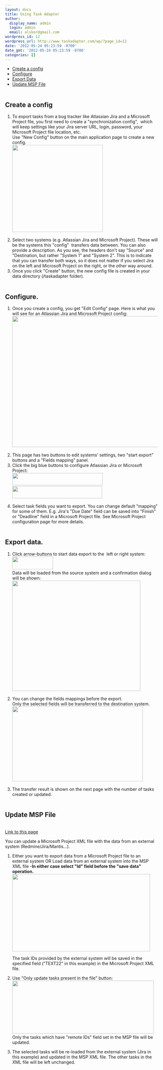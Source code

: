 ```yaml
---
layout: docs
title: Using Task Adapter
author:
  display_name: admin
  login: admin
  email: alskor@gmail.com
wordpress_id: 12
wordpress_url: http://www.taskadapter.com/wp/?page_id=12
date: '2012-05-24 05:23:59 -0700'
date_gmt: '2012-05-24 05:23:59 -0700'
categories: []
---
```

<ul>
<li><a href="#create_config_file">Create a config</a></li>
<li><a href="#configure">Configure</a></li>
<li><a href="#export_data">Export Data</a></li>
<li><a href="#update_msp_file">Update MSP File</a></li><br />
</ul></p>
<h2><a id="create_config_file" name="create_config_file"></a>Create a config</h2></p>
<ol>
<li>To export tasks from a bug tracker like Atlassian Jira and a Microsoft Project file, you first need to create a "synchronization config", &nbsp;which will keep settings like your Jira server URL, login, password, your Microsoft Project file location, etc.<br />
Use "New Config" button on the main application page to create a new config.<br />
<a href="http://www.taskadapter.com/wp-content/uploads/2012/05/create_new_config.png"><img class="alignnone size-full wp-image-452" title="create_new_config" src="http://www.taskadapter.com/wp-content/uploads/2012/05/create_new_config.png" alt="" width="298" height="286" /></a></li></p>
<li>Select two systems (e.g. Atlassian Jira and Microsoft Project). These will be the systems this "config" &nbsp;transfers data between. You can also provide a description. As you see, the headers don't say "Source" and "Destination, but rather "System 1" and "System 2". This is to indicate that you can transfer both ways, so it does not matter if you select Jira on the left and Microsoft Project on the right, or the other way around.</li>
<li>Once you click "Create" button, the new config file is created in your data directory (<User Home>/taskadapter folder).</li><br />
</ol></p>
<h2><a id="configure" name="configure"></a>Configure.</h2></p>
<ol>
<li>Once you create a config, you get "Edit Config"&nbsp;page. Here is what you will see for an Atlassian Jira and Microsoft Project config:<br />
<a href="http://www.taskadapter.com/wp-content/uploads/2012/05/default_jira_msp.png"><img class="alignnone size-full wp-image-451" title=""Edit config" for Atlassian Jira and Microsoft Project" src="http://www.taskadapter.com/wp-content/uploads/2012/05/default_jira_msp.png" alt=""Edit config" for Atlassian Jira and Microsoft Project" width="768" height="430" /></a></li></p>
<li>This page has two buttons to edit systems' settings, two "start export" buttons and a "Fields mapping" panel.</li>
<li>Click the big blue buttons to configure Atlassian Jira or Microsoft Project:<br />
<img class="alignnone size-full wp-image-455" title="edit_jira_button" src="http://www.taskadapter.com/wp-content/uploads/2012/05/edit_jira_button1.png" alt="" width="298" height="40" />&nbsp; <img class="alignnone size-full wp-image-454" title="edit_msp_button" src="http://www.taskadapter.com/wp-content/uploads/2012/05/edit_msp_button.png" alt="" width="296" height="40" /></li></p>
<li>Select task fields you want to export. You can change default "mapping" for some of them. E.g. Jira's "Due Date" field can be saved into "Finish" or "Deadline" field in a Microsoft Project file. See Microsoft Project configuration page for more details.</li><br />
</ol></p>
<h2><a id="export_data" name="export_data"></a>Export data.</h2></p>
<ol>
<li>Click arrow-buttons to start data export to the &nbsp;left or right system:<br />
<img class="alignnone size-full wp-image-456" title="export_left_right" src="http://www.taskadapter.com/wp-content/uploads/2012/05/export_left_right.png" alt="" width="134" height="42" /><br />
Data will be loaded from the source system and a confirmation dialog will be shown:<img class="alignnone size-full wp-image-152" title="export_confirmation" src="http://www.taskadapter.com/wp-content/uploads/2012/05/export_confirmation.png" alt="" width="422" height="362" /></li></p>
<li>You can change the fields mappings before the export.<br />
Only the selected fields will be transferred to the destination system.<br />
<img class="alignnone size-full wp-image-459" title="confirm_fields_mapping" src="http://www.taskadapter.com/wp-content/uploads/2012/05/confirm_fields_mapping1.png" alt="" width="430" height="246" /></li></p>
<li>The transfer result is shown on the next page with the number of tasks created or updated.</li><br />
</ol></p>
<h2><a id="update_msp_file" name="update_msp_file"></a>Update MSP File</h2><br />
<a href="#update_msp_file">Link to this page</a></p>
<p>You can update a Microsoft Project XML file with the data from an external system (Redmine/Jira/Mantis...).</p>
<ol>
<li>Either you want to export data from a Microsoft Project file to an external system OR Load data from an external system into the MSP XML file -<strong>In either case select "Id" field before the "save data" operation.</strong><a href="http://www.taskadapter.com/wp-content/uploads/2012/05/id_selected.png"><img class="alignnone size-full wp-image-460" title="id_selected" src="http://www.taskadapter.com/wp-content/uploads/2012/05/id_selected.png" alt="" width="454" height="254" /></a>
<p>The task IDs provided by the external system will be saved in the specified field ("TEXT22" in this example) in the Microsoft Project XML file.</li></p>
<li>Use "Only update tasks present in the file" button:<br />
<img class="alignnone size-full wp-image-157" title="choose_file_operation" src="http://www.taskadapter.com/wp-content/uploads/2012/05/choose_file_operation.png" alt="" width="466" height="174" /><br />
Only the tasks which have "remote IDs" field set in the MSP file will be updated.</li></p>
<li>The selected tasks will be re-loaded from the external system (Jira in this example) and updated in the MSP XML file. The other tasks in the XML file will be left unchanged.</li><br />
</ol></p>
